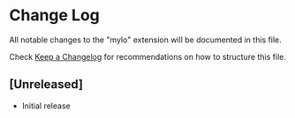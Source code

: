 # Change Log

All notable changes to the "mylo" extension will be documented in this file.

Check [Keep a Changelog](http://keepachangelog.com/) for recommendations on how to structure this file.

## [Unreleased]

- Initial release
